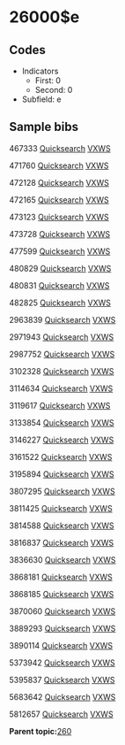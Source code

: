 # 26000$e

## Codes

-   Indicators
    -   First: 0
    -   Second: 0
-   Subfield: e

## Sample bibs

467333 [Quicksearch](https://search.library.yale.edu/catalog/467333) [VXWS](http://prodorbis.library.yale.edu:7014/vxws/GetHoldingsService?bibId=467333)

471760 [Quicksearch](https://search.library.yale.edu/catalog/471760) [VXWS](http://prodorbis.library.yale.edu:7014/vxws/GetHoldingsService?bibId=471760)

472128 [Quicksearch](https://search.library.yale.edu/catalog/472128) [VXWS](http://prodorbis.library.yale.edu:7014/vxws/GetHoldingsService?bibId=472128)

472165 [Quicksearch](https://search.library.yale.edu/catalog/472165) [VXWS](http://prodorbis.library.yale.edu:7014/vxws/GetHoldingsService?bibId=472165)

473123 [Quicksearch](https://search.library.yale.edu/catalog/473123) [VXWS](http://prodorbis.library.yale.edu:7014/vxws/GetHoldingsService?bibId=473123)

473728 [Quicksearch](https://search.library.yale.edu/catalog/473728) [VXWS](http://prodorbis.library.yale.edu:7014/vxws/GetHoldingsService?bibId=473728)

477599 [Quicksearch](https://search.library.yale.edu/catalog/477599) [VXWS](http://prodorbis.library.yale.edu:7014/vxws/GetHoldingsService?bibId=477599)

480829 [Quicksearch](https://search.library.yale.edu/catalog/480829) [VXWS](http://prodorbis.library.yale.edu:7014/vxws/GetHoldingsService?bibId=480829)

480831 [Quicksearch](https://search.library.yale.edu/catalog/480831) [VXWS](http://prodorbis.library.yale.edu:7014/vxws/GetHoldingsService?bibId=480831)

482825 [Quicksearch](https://search.library.yale.edu/catalog/482825) [VXWS](http://prodorbis.library.yale.edu:7014/vxws/GetHoldingsService?bibId=482825)

2963839 [Quicksearch](https://search.library.yale.edu/catalog/2963839) [VXWS](http://prodorbis.library.yale.edu:7014/vxws/GetHoldingsService?bibId=2963839)

2971943 [Quicksearch](https://search.library.yale.edu/catalog/2971943) [VXWS](http://prodorbis.library.yale.edu:7014/vxws/GetHoldingsService?bibId=2971943)

2987752 [Quicksearch](https://search.library.yale.edu/catalog/2987752) [VXWS](http://prodorbis.library.yale.edu:7014/vxws/GetHoldingsService?bibId=2987752)

3102328 [Quicksearch](https://search.library.yale.edu/catalog/3102328) [VXWS](http://prodorbis.library.yale.edu:7014/vxws/GetHoldingsService?bibId=3102328)

3114634 [Quicksearch](https://search.library.yale.edu/catalog/3114634) [VXWS](http://prodorbis.library.yale.edu:7014/vxws/GetHoldingsService?bibId=3114634)

3119617 [Quicksearch](https://search.library.yale.edu/catalog/3119617) [VXWS](http://prodorbis.library.yale.edu:7014/vxws/GetHoldingsService?bibId=3119617)

3133854 [Quicksearch](https://search.library.yale.edu/catalog/3133854) [VXWS](http://prodorbis.library.yale.edu:7014/vxws/GetHoldingsService?bibId=3133854)

3146227 [Quicksearch](https://search.library.yale.edu/catalog/3146227) [VXWS](http://prodorbis.library.yale.edu:7014/vxws/GetHoldingsService?bibId=3146227)

3161522 [Quicksearch](https://search.library.yale.edu/catalog/3161522) [VXWS](http://prodorbis.library.yale.edu:7014/vxws/GetHoldingsService?bibId=3161522)

3195894 [Quicksearch](https://search.library.yale.edu/catalog/3195894) [VXWS](http://prodorbis.library.yale.edu:7014/vxws/GetHoldingsService?bibId=3195894)

3807295 [Quicksearch](https://search.library.yale.edu/catalog/3807295) [VXWS](http://prodorbis.library.yale.edu:7014/vxws/GetHoldingsService?bibId=3807295)

3811425 [Quicksearch](https://search.library.yale.edu/catalog/3811425) [VXWS](http://prodorbis.library.yale.edu:7014/vxws/GetHoldingsService?bibId=3811425)

3814588 [Quicksearch](https://search.library.yale.edu/catalog/3814588) [VXWS](http://prodorbis.library.yale.edu:7014/vxws/GetHoldingsService?bibId=3814588)

3816837 [Quicksearch](https://search.library.yale.edu/catalog/3816837) [VXWS](http://prodorbis.library.yale.edu:7014/vxws/GetHoldingsService?bibId=3816837)

3836630 [Quicksearch](https://search.library.yale.edu/catalog/3836630) [VXWS](http://prodorbis.library.yale.edu:7014/vxws/GetHoldingsService?bibId=3836630)

3868181 [Quicksearch](https://search.library.yale.edu/catalog/3868181) [VXWS](http://prodorbis.library.yale.edu:7014/vxws/GetHoldingsService?bibId=3868181)

3868185 [Quicksearch](https://search.library.yale.edu/catalog/3868185) [VXWS](http://prodorbis.library.yale.edu:7014/vxws/GetHoldingsService?bibId=3868185)

3870060 [Quicksearch](https://search.library.yale.edu/catalog/3870060) [VXWS](http://prodorbis.library.yale.edu:7014/vxws/GetHoldingsService?bibId=3870060)

3889293 [Quicksearch](https://search.library.yale.edu/catalog/3889293) [VXWS](http://prodorbis.library.yale.edu:7014/vxws/GetHoldingsService?bibId=3889293)

3890114 [Quicksearch](https://search.library.yale.edu/catalog/3890114) [VXWS](http://prodorbis.library.yale.edu:7014/vxws/GetHoldingsService?bibId=3890114)

5373942 [Quicksearch](https://search.library.yale.edu/catalog/5373942) [VXWS](http://prodorbis.library.yale.edu:7014/vxws/GetHoldingsService?bibId=5373942)

5395837 [Quicksearch](https://search.library.yale.edu/catalog/5395837) [VXWS](http://prodorbis.library.yale.edu:7014/vxws/GetHoldingsService?bibId=5395837)

5683642 [Quicksearch](https://search.library.yale.edu/catalog/5683642) [VXWS](http://prodorbis.library.yale.edu:7014/vxws/GetHoldingsService?bibId=5683642)

5812657 [Quicksearch](https://search.library.yale.edu/catalog/5812657) [VXWS](http://prodorbis.library.yale.edu:7014/vxws/GetHoldingsService?bibId=5812657)

**Parent topic:**[260](../../tags/260/260.md)

